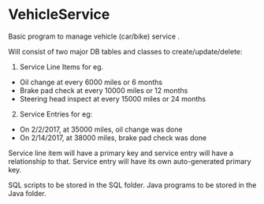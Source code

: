 # VehicleService

Basic program to manage vehicle (car/bike) service .

Will consist of two major DB tables and classes to create/update/delete:

1. Service Line Items for eg.
- Oil change at every 6000 miles or 6 months
- Brake pad check at every 10000 miles or 12 months
- Steering head inspect at every 15000 miles or 24 months

2. Service Entries for eg:
- On 2/2/2017, at 35000 miles, oil change was done
- On 2/14/2017, at 38000 miles, brake pad check was done

Service line item will have a primary key and service entry will have a relationship to that. Service entry will have its own auto-generated primary key.

SQL scripts to be stored in the SQL folder.
Java programs to be stored in the Java folder.
